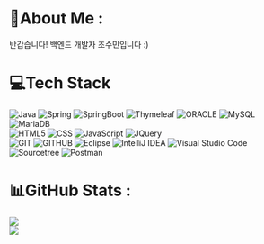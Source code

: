  # 🚀About Me :
반갑습니다! 백엔드 개발자 조수민입니다 :)

# 💻Tech Stack
![Java](https://img.shields.io/badge/java-%23ED8B00.svg?style=flat&logo=java&logoColor=white)
![Spring](https://img.shields.io/badge/spring-6DB33F.svg?style=flat&logo=spring&logoColor=white)
![SpringBoot](https://img.shields.io/badge/Spring%20Boot-6DB33F?style=flat&logo=Spring&logoColor=white)
![Thymeleaf](https://img.shields.io/badge/Thymeleaf-%23005C0F.svg?style=flat&logo=Thymeleaf&logoColor=white)
![ORACLE](https://img.shields.io/badge/oracle-F80000.svg?style=flat&logo=oracle&logoColor=white)
![MySQL](https://img.shields.io/badge/mysql-%2300f.svg?style=flat&logo=mysql&logoColor=white)
![MariaDB](https://img.shields.io/badge/MariaDB-003545?style=flat&logo=mariadb&logoColor=white)
<br>
![HTML5](https://img.shields.io/badge/html5-%23E34F26.svg?style=flat&logo=html5&logoColor=white)
![CSS](https://img.shields.io/badge/css-1572B6.svg?style=flat&logo=css3&logoColor=white)
![JavaScript](https://img.shields.io/badge/javascript-%23323330.svg?style=flat&logo=javascript&logoColor=%23F7DF1E)
![JQuery](https://img.shields.io/badge/jquery-0769AD.svg?style=flat&logo=jquery&logoColor=white)
<br>
![GIT](https://img.shields.io/badge/git-F05032.svg?style=flat&logo=git&logoColor=white)
![GITHUB](https://img.shields.io/badge/github-181717.svg?style=flat&logo=github&logoColor=white)
![Eclipse](https://img.shields.io/badge/Eclipse-FE7A16.svg?style=flat&logo=Eclipse&logoColor=white)
![IntelliJ IDEA](https://img.shields.io/badge/IntelliJIDEA-000000.svg?style=flat&logo=intellij-idea&logoColor=white)
![Visual Studio Code](https://img.shields.io/badge/Visual%20Studio%20Code-0078d7.svg?style=flat&logo=visual-studio-code&logoColor=white)
![Sourcetree](https://img.shields.io/badge/Sourcetree-0052CC.svg?style=flat&logo=Sourcetree&logoColor=white)
![Postman](https://img.shields.io/badge/Postman-FF6C37?style=flat&logo=Postman&logoColor=white)

# 📊GitHub Stats :
![](https://github-readme-stats.vercel.app/api?username=soominn&theme=darcula&hide_border=true&include_all_commits=true&count_private=false)
<br>
![](https://github-readme-stats.vercel.app/api/top-langs/?username=soominn&theme=darcula&hide_border=true&include_all_commits=true&count_private=false&layout=compact)
